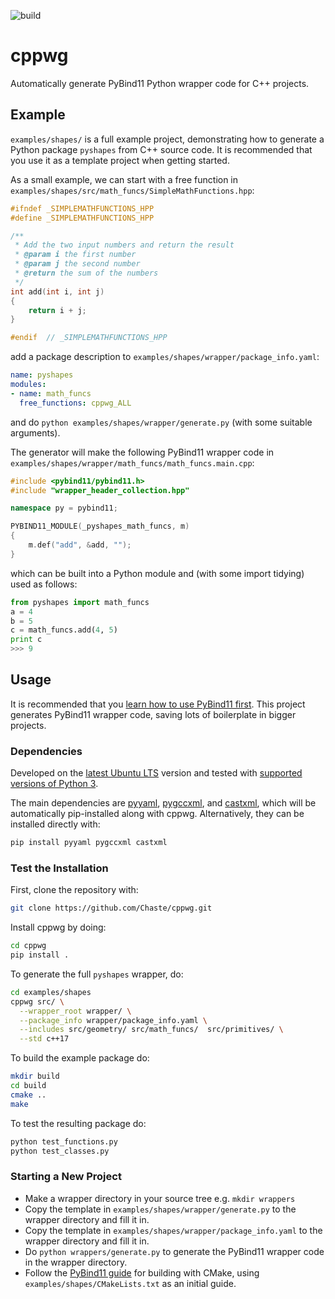 ![build](https://github.com/Chaste/cppwg/actions/workflows/build-and-test.yml/badge.svg)

# cppwg

Automatically generate PyBind11 Python wrapper code for C++ projects.

## Example

`examples/shapes/` is a full example project, demonstrating how to generate a Python package `pyshapes` from 
C++ source code. It is recommended that you use it as a template project when getting started.

As a small example, we can start with a free function in `examples/shapes/src/math_funcs/SimpleMathFunctions.hpp`:
```c++
#ifndef _SIMPLEMATHFUNCTIONS_HPP
#define _SIMPLEMATHFUNCTIONS_HPP

/**
 * Add the two input numbers and return the result
 * @param i the first number
 * @param j the second number
 * @return the sum of the numbers
 */
int add(int i, int j)
{
    return i + j;
}

#endif  // _SIMPLEMATHFUNCTIONS_HPP
```

add a package description to `examples/shapes/wrapper/package_info.yaml`:

```yaml
name: pyshapes
modules:
- name: math_funcs
  free_functions: cppwg_ALL
```

and do `python examples/shapes/wrapper/generate.py` (with some suitable arguments).

The generator will make the following PyBind11 wrapper code in `examples/shapes/wrapper/math_funcs/math_funcs.main.cpp`:
```c++
#include <pybind11/pybind11.h>
#include "wrapper_header_collection.hpp"

namespace py = pybind11;

PYBIND11_MODULE(_pyshapes_math_funcs, m)
{
    m.def("add", &add, "");
}
```

which can be built into a Python module and (with some import tidying) used as follows:
```python
from pyshapes import math_funcs
a = 4
b = 5
c = math_funcs.add(4, 5)
print c
>>> 9
```

## Usage
It is recommended that you [learn how to use PyBind11 first](https://pybind11.readthedocs.io/en/stable/). This project 
generates PyBind11 wrapper code, saving lots of boilerplate in bigger projects.

### Dependencies
Developed on the [latest Ubuntu LTS](https://ubuntu.com/about/release-cycle)
version and tested with [supported versions of Python 3](https://devguide.python.org/versions/).

The main dependencies are [pyyaml](https://github.com/yaml/pyyaml), 
[pygccxml](https://github.com/CastXML/pygccxml), and [castxml](https://github.com/CastXML/CastXML), 
which will be automatically pip-installed along with cppwg. Alternatively, 
they can be installed directly with:
 
 ```bash
 pip install pyyaml pygccxml castxml
 ```

### Test the Installation
First, clone the repository with:

```bash
git clone https://github.com/Chaste/cppwg.git
```

Install cppwg by doing:

```bash
cd cppwg
pip install .
```

To generate the full `pyshapes` wrapper, do:

```bash
cd examples/shapes
cppwg src/ \
  --wrapper_root wrapper/ \
  --package_info wrapper/package_info.yaml \
  --includes src/geometry/ src/math_funcs/  src/primitives/ \
  --std c++17
```

To build the example package do:

```bash
mkdir build
cd build
cmake ..
make
```

To test the resulting package do:

```bash
python test_functions.py 
python test_classes.py 
```

### Starting a New Project
* Make a wrapper directory in your source tree e.g. `mkdir wrappers`
* Copy the template in `examples/shapes/wrapper/generate.py` to the wrapper directory and fill it in.
* Copy the template in `examples/shapes/wrapper/package_info.yaml` to the wrapper directory and fill it in.
* Do `python wrappers/generate.py` to generate the PyBind11 wrapper code in the wrapper directory.
* Follow the [PyBind11 guide](https://pybind11.readthedocs.io/en/stable/compiling.html) for building with CMake, using `examples/shapes/CMakeLists.txt` as an initial guide.
